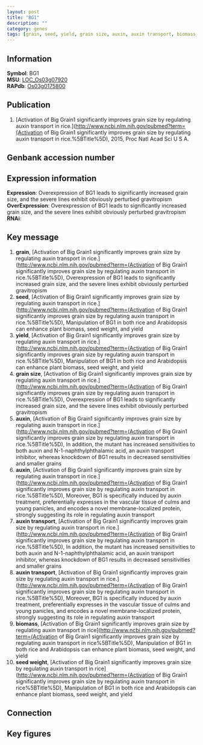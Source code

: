 ```yaml
---
layout: post
title: "BG1"
description: ""
category: genes
tags: [grain, seed, yield, grain size, auxin, auxin transport, biomass, seed weight, Gene]
---
```


## Information
__Symbol__: BG1  
__MSU__: [LOC_Os03g07920](http://rice.plantbiology.msu.edu/cgi-bin/ORF_infopage.cgi?orf=LOC_Os03g07920)  
__RAPdb__: [Os03g0175800](http://rapdb.dna.affrc.go.jp/viewer/gbrowse_details/irgsp1?name=Os03g0175800)  

## Publication
1. [Activation of Big Grain1 significantly improves grain size by regulating auxin transport in rice.](http://www.ncbi.nlm.nih.gov/pubmed?term=(Activation of Big Grain1 significantly improves grain size by regulating auxin transport in rice.%5BTitle%5D), 2015, Proc Natl Acad Sci U S A.

## Genbank accession number

## Expression information
__Expression__: Overexpression of BG1 leads to significantly increased grain size, and the severe lines exhibit obviously perturbed gravitropism  
__OverExpression__: Overexpression of BG1 leads to significantly increased grain size, and the severe lines exhibit obviously perturbed gravitropism  
__RNAi__:  

## Key message
1. __grain__, [Activation of Big Grain1 significantly improves grain size by regulating auxin transport in rice.](http://www.ncbi.nlm.nih.gov/pubmed?term=(Activation of Big Grain1 significantly improves grain size by regulating auxin transport in rice.%5BTitle%5D),  Overexpression of BG1 leads to significantly increased grain size, and the severe lines exhibit obviously perturbed gravitropism
2. __seed__, [Activation of Big Grain1 significantly improves grain size by regulating auxin transport in rice.](http://www.ncbi.nlm.nih.gov/pubmed?term=(Activation of Big Grain1 significantly improves grain size by regulating auxin transport in rice.%5BTitle%5D),  Manipulation of BG1 in both rice and Arabidopsis can enhance plant biomass, seed weight, and yield
3. __yield__, [Activation of Big Grain1 significantly improves grain size by regulating auxin transport in rice.](http://www.ncbi.nlm.nih.gov/pubmed?term=(Activation of Big Grain1 significantly improves grain size by regulating auxin transport in rice.%5BTitle%5D),  Manipulation of BG1 in both rice and Arabidopsis can enhance plant biomass, seed weight, and yield
4. __grain size__, [Activation of Big Grain1 significantly improves grain size by regulating auxin transport in rice.](http://www.ncbi.nlm.nih.gov/pubmed?term=(Activation of Big Grain1 significantly improves grain size by regulating auxin transport in rice.%5BTitle%5D),  Overexpression of BG1 leads to significantly increased grain size, and the severe lines exhibit obviously perturbed gravitropism
5. __auxin__, [Activation of Big Grain1 significantly improves grain size by regulating auxin transport in rice.](http://www.ncbi.nlm.nih.gov/pubmed?term=(Activation of Big Grain1 significantly improves grain size by regulating auxin transport in rice.%5BTitle%5D),  In addition, the mutant has increased sensitivities to both auxin and N-1-naphthylphthalamic acid, an auxin transport inhibitor, whereas knockdown of BG1 results in decreased sensitivities and smaller grains
6. __auxin__, [Activation of Big Grain1 significantly improves grain size by regulating auxin transport in rice.](http://www.ncbi.nlm.nih.gov/pubmed?term=(Activation of Big Grain1 significantly improves grain size by regulating auxin transport in rice.%5BTitle%5D),  Moreover, BG1 is specifically induced by auxin treatment, preferentially expresses in the vascular tissue of culms and young panicles, and encodes a novel membrane-localized protein, strongly suggesting its role in regulating auxin transport
7. __auxin transport__, [Activation of Big Grain1 significantly improves grain size by regulating auxin transport in rice.](http://www.ncbi.nlm.nih.gov/pubmed?term=(Activation of Big Grain1 significantly improves grain size by regulating auxin transport in rice.%5BTitle%5D),  In addition, the mutant has increased sensitivities to both auxin and N-1-naphthylphthalamic acid, an auxin transport inhibitor, whereas knockdown of BG1 results in decreased sensitivities and smaller grains
8. __auxin transport__, [Activation of Big Grain1 significantly improves grain size by regulating auxin transport in rice.](http://www.ncbi.nlm.nih.gov/pubmed?term=(Activation of Big Grain1 significantly improves grain size by regulating auxin transport in rice.%5BTitle%5D),  Moreover, BG1 is specifically induced by auxin treatment, preferentially expresses in the vascular tissue of culms and young panicles, and encodes a novel membrane-localized protein, strongly suggesting its role in regulating auxin transport
9. __biomass__, [Activation of Big Grain1 significantly improves grain size by regulating auxin transport in rice](http://www.ncbi.nlm.nih.gov/pubmed?term=(Activation of Big Grain1 significantly improves grain size by regulating auxin transport in rice%5BTitle%5D), Manipulation of BG1 in both rice and Arabidopsis can enhance plant biomass, seed weight, and yield
10. __seed weight__, [Activation of Big Grain1 significantly improves grain size by regulating auxin transport in rice](http://www.ncbi.nlm.nih.gov/pubmed?term=(Activation of Big Grain1 significantly improves grain size by regulating auxin transport in rice%5BTitle%5D), Manipulation of BG1 in both rice and Arabidopsis can enhance plant biomass, seed weight, and yield

## Connection

## Key figures


